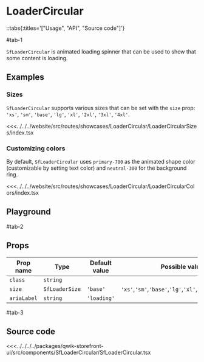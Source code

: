 # LoaderCircular

::tabs{:titles='["Usage", "API", "Source code"]'}

#tab-1

`SfLoaderCircular` is animated loading spinner that can be used to show that some content is loading.

## Examples

### Sizes

`SfLoaderCircular` supports various sizes that can be set with the `size` prop: `'xs'`, `'sm'`, `'base'`, `'lg'`, `'xl'`, `'2xl'`, `'3xl'`, `'4xl'`.

<Showcase showcase-name="LoaderCircular/LoaderCircularSizes" style="min-height:320px">

<<<../../../website/src/routes/showcases/LoaderCircular/LoaderCircularSizes/index.tsx

</Showcase>

### Customizing colors

By default, `SfLoaderCircular` uses `primary-700` as the animated shape color (customizable by setting text color) and `neutral-300` for the background ring.

<!-- You can change these values in your [Tailwind configuration](https://tailwindcss.com/docs/configuration#theme) or override them for a single element using the [`important modifier`](https://tailwindcss.com/docs/configuration#important-modifier). -->

<!--
::tip
Learn more about [overriding default styles](/customization/overriding-default-styles) in Storefront UI.
::
 -->

<Showcase showcase-name="LoaderCircular/LoaderCircularColors">

<<<../../../website/src/routes/showcases/LoaderCircular/LoaderCircularColors/index.tsx

</Showcase>

<!-- ## Accessibility notes

`SfLoaderCircular` uses `aria-live="polite"` to allow screen readers to read the loading status. This can be overriden by passing your own `aria-live` value to the component.

It's important to properly set `aria-label` for screen readers to read proper information while target component is loading. Default value is set to `loading`. -->

## Playground

<Generate class="playground" />

#tab-2

## Props

| Prop name   | Type           | Default value | Possible values                                              |
| ----------- | -------------- | ------------- | ------------------------------------------------------------ |
| `class`     | `string`       |               |                                                              |
| `size`      | `SfLoaderSize` | `'base'`      | `'xs'`,`'sm'`,`'base'`,`'lg'`,`'xl'`,`'2xl'`,`'3xl'`,`'4xl'` |
| `ariaLabel` | `string`       | `'loading'`   |                                                              |

#tab-3

## Source code

<<<../../../../packages/qwik-storefront-ui/src/components/SfLoaderCircular/SfLoaderCircular.tsx
